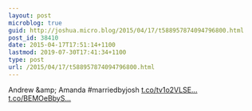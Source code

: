 ```yaml
---
layout: post
microblog: true
guid: http://joshua.micro.blog/2015/04/17/t588957874094796800.html
post_id: 38410
date: 2015-04-17T17:51:14+1100
lastmod: 2019-07-30T17:41:34+1100
type: post
url: /2015/04/17/t588957874094796800.html
---
```

Andrew &amp;amp; Amanda #marriedbyjosh [t.co/tv1o2VLSE...](http://t.co/tv1o2VLSE8) [t.co/BEMOeBbyS...](http://t.co/BEMOeBbyS3)
